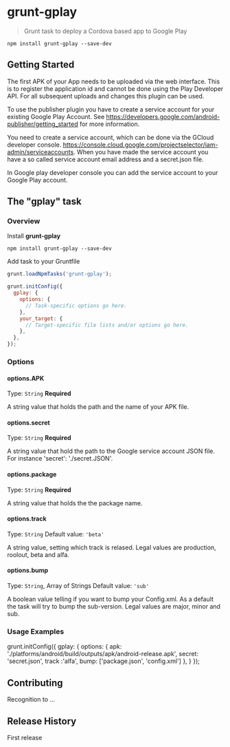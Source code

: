 # grunt-gplay

> Grunt task to deploy a Cordova based app to Google Play

```shell
npm install grunt-gplay --save-dev
```

## Getting Started
The first APK of your App needs to be uploaded via the web interface. This is to register the application id and cannot be done using the Play Developer API. For all subsequent uploads and changes this plugin can be used.

To use the publisher plugin you have to create a service account for your existing Google Play Account. See https://developers.google.com/android-publisher/getting_started for more information.

You need to create a service account, which can be done via the GCloud developer console.
https://console.cloud.google.com/projectselector/iam-admin/serviceaccounts.
When you have made the service account you have a so called service account email address and a secret.json file. 

In Google play developer console you can add the service account to your Google Play account.


## The "gplay" task

### Overview
Install **grunt-gplay** 

```shell
npm install grunt-gplay --save-dev
```

Add task to your Gruntfile

```js
grunt.loadNpmTasks('grunt-gplay');
```

```js
grunt.initConfig({
  gplay: {
    options: {
      // Task-specific options go here.
    },
    your_target: {
      // Target-specific file lists and/or options go here.
    },
  },
});
```

### Options

#### options.APK
Type: `String`
**Required**

A string value that holds the path and the name of your APK file.

#### options.secret
Type: `String`
**Required**

A string value that hold the path to the Google service account JSON file. For instance 'secret': './secret.JSON'.

#### options.package
Type: `String`
**Required**

A string value that holds the the package name.

#### options.track
Type: `String`
Default value: `'beta'`

A string value, setting which track is relased. Legal values are production, roolout, beta and alfa.

#### options.bump
Type: `String`, Array of Strings
Default value: `'sub'`

A boolean value telling if you want to bump your Config.xml. As a default the task will try to bump the sub-version. Legal values are major, minor and sub.



### Usage Examples

grunt.initConfig({
  gplay: {
    options: {
      apk: './platforms/android/build/outputs/apk/android-release.apk',
      secret: 'secret.json',
      track :'alfa',
      bump: ['package.json', 'config.xml']
    },
  }
});

## Contributing
Recognition to ...

## Release History
First release
